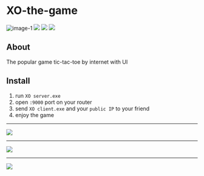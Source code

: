 # XO-the-game

![image-1](https://img.shields.io/badge/Python-v3.9-green) ![](https://img.shields.io/badge/PySide-v6.4.1-blue) ![](https://img.shields.io/badge/Qt-Designer-yellow) 
![](https://img.shields.io/badge/Internet-p2p-red)

## About
The popular game tic-tac-toe by internet with UI

## Install
1. run `XO server.exe`
2. open `:9000` port on your router
3. send `XO client.exe` and your `public IP` to your friend
4. enjoy the game
___
![](https://downloader.disk.yandex.ru/preview/cd69471ba9df4c82802949a4be48e819b23ca4a7138dec3a245b28864f177973/65467e50/d8tNPGxosZClF4VpGk-zKxKGNM6nq41G8jV7-XV7yuYyrHlSrsQG9_eA02epcOFRNpLipwrI2lLgdwhyVyq2EA%3D%3D?uid=0&filename=xo-1.png&disposition=inline&hash=&limit=0&content_type=image%2Fpng&owner_uid=0&tknv=v2&size=1024x1024)
___
![](https://downloader.disk.yandex.ru/preview/43943037a06fd38cb94cdf5469dc83687471e1c4b3d05f15f53074d48323479f/65467d29/Ou0Hj__u9z4W85-jcloLsbvxLD_0yKGEt5UOzvfO5jQcIu2Y_JijVUT2XyW9vusC92OWobU-7-Uc_ZWSY8YCCg%3D%3D?uid=0&filename=xo-2-tr.png&disposition=inline&hash=&limit=0&content_type=image%2Fpng&owner_uid=0&tknv=v2&size=1024x1024)
___
![](https://downloader.disk.yandex.ru/preview/662000ea747e7838d328ed462bef5e02ee01e3ce784002702a805f277b8ae97e/65467d06/KpsLHpRP1ZHre95wjzcUYZ9LjRC4Npj9uoPhhVWJULCHrxOY9Ya_6XUu51F6RcikLzBJiDola0czcpEkdKMxew%3D%3D?uid=0&filename=xo-3-tr.png&disposition=inline&hash=&limit=0&content_type=image%2Fpng&owner_uid=0&tknv=v2&size=1024x1024)
